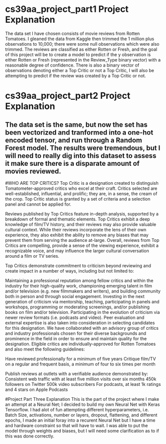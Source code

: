 # cs39aa_project_part1 Project Explanation
The data set I have chosen consists of movie reviews from Rotten Tomatoes. I gleaned the data from Kaggle then trimmed the 1 million plus observations to 10,000; there were some null observations which were also trimmed. The reviews are classified as either Rotten or Fresh, and the goal of this project will be to create a model to predict if the y observation is either Rotten or Fresh (represented in the Review_Type binary vector) with a reasonable degree of confidence. There is also a binary vector of observations denoting either a Top Critic or not a Top Critic, I will also be attempting to predict if the review was created by a Top Critic or not.
# cs39aa_project_part2 Project Explanation 
The data set is the same, but now the set has been vectorized and tranformed into a one-hot encoded tensor, and run through a Random Forest model. The results were tremendous, but I will need to really dig into this dataset to assess it make sure there is a disparate amount of movies reviewed.
---------------------------------------------------------------------------------------------------------------------------------------------------
#WHO ARE TOP CRITICS?
Top Critic is a designation created to distinguish Tomatometer-approved critics who excel at their craft. Critics selected are well-established, influential, and prolific; they are, in a sense, the cream of the crop. Top Critic status is granted by a set of criteria and a selection panel and cannot be applied for.

Reviews published by Top Critics feature in-depth analysis, supported by a breakdown of formal and thematic elements. Top Critics exhibit a deep knowledge of film/TV history, and their reviews may also provide valuable cultural context. While their reviews incorporate the lens of their own experience, they also exhibit the ability to remove any biases that may prevent them from serving the audience at-large. Overall, reviews from Top Critics are compelling, provide a sense of the viewing experience, exhibit a recognizable voice, and may influence the larger cultural conversation around a film or TV series.

Top Critics demonstrate commitment to criticism beyond reviewing and create impact in a number of ways, including but not limited to:

Maintaining a professional reputation among fellow critics and within the industry for their high-quality work, championing emerging talent in film and/or television (e.g. new filmmakers and writers), and building community both in person and through social engagement.
Investing in the next generation of criticism via mentorship, teaching, participating in panels and workshops, programming or moderating screenings, and/or publishing books on film and/or television.
Participating in the evolution of criticism via newer review formats (i.e. podcasts and video).
Peer evaluation and external expertise is also taken into consideration in selecting candidates for this designation. We have collaborated with an advisory group of critics and industry professionals chosen for their diverse backgrounds and prominence in the field in order to ensure and maintain quality for the designation.
Eligible critics are individually-approved for Rotten Tomatoes and also meet the following guidelines:

Have reviewed professionally for a minimum of five years
Critique film/TV on a regular and frequent basis, a minimum of four to six times per month

Publish reviews at outlets with a verifiable audience demonstrated by:
Consistent web traffic with at least five million visits over six months
450k followers on Twitter
500k video subscribers
For podcasts, at least 1k ratings and 4 stars on Apple Podcasts

#Project Part Three Explanation
This is the part of the project where I make an attempt at a Neural Net; I decided to build my own Neural Net with Keras Tensorflow. I had alot of fun attempting different hyperparameters, i.e. Batch Size, activations, number or layers, dropout, flattening, and different epochs, I made an initial foray into a recurent Neural Net but I have a time and hardware constraint so that will have to wait. I was able to put the model through weights and biases, but I will need some clarification as to if this was done correctly.
